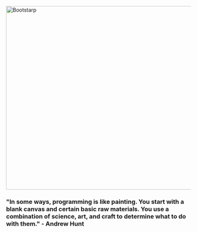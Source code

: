 <img src="https://freefrontend.com/assets/img/css-text-animations/Pure-CSS-Text-Animation.gif" alt="Bootstarp" style="width: 1000px; height: 500px"/>

### "In some ways, programming is like painting. You start with a blank canvas and certain basic raw materials. You use a combination of science, art, and craft to determine what to do with them." - Andrew Hunt

